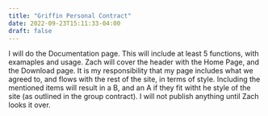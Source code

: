 ```yaml
---
title: "Griffin Personal Contract"
date: 2022-09-23T15:11:33-04:00
draft: false
---
```

<html>

<body>
    <p>   I will do the Documentation page. This will include at least 5 functions, with examaples and usage. Zach will cover the header with the Home Page, and the Download page. It is my responsibility that my page includes what we agreed to, and flows with the rest of the site, in terms of style. Including the mentioned items will result in a B, and an A if they fit witht he style of the site (as outlined in the group contract). I will not publish anything until Zach looks it over.</p>
</body>

</html>
